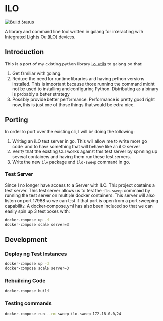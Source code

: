 # ILO

[![Build Status](https://travis-ci.org/jonstacks/ilo.svg?branch=master)](https://travis-ci.org/jonstacks/ilo)

A library and command line tool written in golang for interacting with
Integrated Lights Out(iLO) devices.

## Introduction

This is a port of my existing python library
[ilo-utils](https://github.com/jonstacks/ilo-utils) to golang so that:

1. Get familiar with golang.
2. Reduce the need for runtime libraries and having python versions installed.
   This is important because those running the command might not be used to
   installing and configuring Python. Distributing as a binary is probably a
   better strategy.
3. Possibly provide better performance. Performance is pretty good right now,
   this is just one of those things that would be extra nice.

## Porting

In order to port over the existing cli, I will be doing the following:

1. Writing an iLO test server in go. This will allow me to write more go code,
   and to have something that will behave like an iLO server.
2. Verify that the existing CLI works against this test server by spinning up
   several containers and having them run these test servers.
3. Write the new `ilo` package and `ilo-sweep` command in go.

### Test Server

Since I no longer have access to a Server with ILO. This project contains a test
server. This test server allows us to test the `ilo-sweep` command by running
the test server on multiple docker containers. This server will also listen on
port 17988 so we can test if that port is open from a port sweeping capability.
A docker-compose.yml has also been included so that we can easily spin up 3 test
boxes with:

```sh
docker-compose up -d
docker-compose scale server=3
```

## Development

### Deploying Test Instances

```sh
docker-compose up -d
docker-compose scale server=3
```

### Rebuilding Code

```sh
docker-compose build
```

### Testing commands

```sh
docker-compose run --rm sweep ilo-sweep 172.18.0.0/24
```

